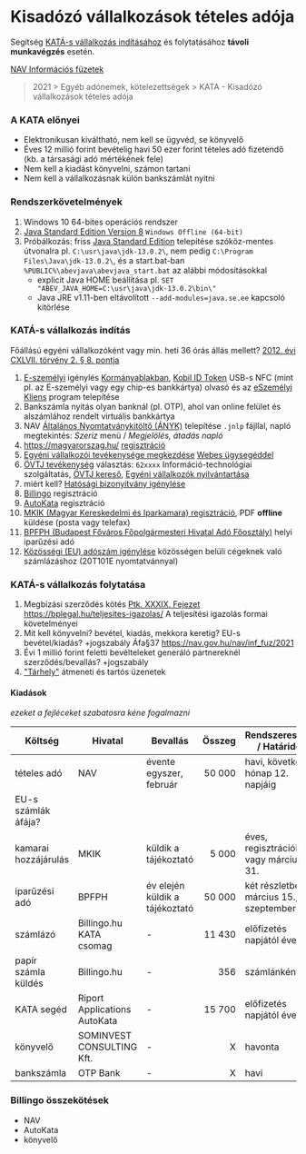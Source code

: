 # Kisadózó vállalkozások tételes adója

Segítség
[KATÁ-s vállalkozás indításához](https://www.nyilvantarto.hu/ugyseged/EgyeniVallalkozassalKapcsolatosUgyInditasa.xhtml)
és folytatásához **távoli munkavégzés** esetén.

[NAV Információs füzetek](https://nav.gov.hu/nav/inf_fuz)
> 2021 > Egyéb adónemek, kötelezettségek > KATA - Kisadózó vállalkozások tételes adója

### A KATA előnyei

- Elektronikusan kiváltható, nem kell se ügyvéd, se könyvelő
- Éves 12 millió forint bevételig havi 50 ezer forint tételes adó fizetendő
  (kb. a társasági adó mértékének fele)
- Nem kell a kiadást könyvelni, számon tartani
- Nem kell a vállalkozásnak külön bankszámlát nyitni

### Rendszerkövetelmények

1. Windows 10 64-bites operációs rendszer
1. [Java Standard Edition Version 8](https://www.java.com/en/download/manual.jsp)
   `Windows Offline (64-bit)`
1. Próbálkozás: friss [Java Standard Edition](https://www.oracle.com/java/technologies/javase-downloads.html)
   telepítése szóköz-mentes útvonalra pl. `C:\usr\java\jdk-13.0.2\`, nem pedig `C:\Program Files\Java\jdk-13.0.2\`,
   és a start.bat-ban `%PUBLIC%\abevjava\abevjava_start.bat` az alábbi módosításokkal
   - explicit Java HOME beállítása pl. `SET "ABEV_JAVA_HOME=C:\usr\java\jdk-13.0.2\bin\"`
   - Java JRE v1.11-ben eltávolított `--add-modules=java.se.ee` kapcsoló kitörlése

### KATÁ-s vállalkozás indítás

Főállású egyéni vállalkozóként vagy min. heti 36 órás állás mellett?
[2012. évi CXLVII. törvény 2. § 8. pontja](https://njt.hu/jogszabaly/2012-147-00-00#sc2012-147-00-00-54)

1. [E-személyi](https://eszemelyi.hu/) igénylés [Kormányablakban](https://kormanyablak.hu/hu/kormanyablakok),
   [Kobil ID Token](https://nfcshop.hu/termek/kobil-id-token-eszemelyi-olvaso/)
   USB-s NFC (mint pl. az E-személyi vagy egy chip-es bankkártya) olvasó
   és az [eSzemélyi Kliens](https://eszemelyi.hu/letoltesek) program telepítése
1. Bankszámla nyitás olyan banknál (pl. OTP), ahol van online felület és alszámlához rendelt virtuális bankkártya
1. NAV [Általános Nyomtatványkitöltő (ÁNYK)](https://www.nav.gov.hu/nav/letoltesek/nyomtatvanykitolto_programok/nyomtatvany_apeh/keretprogramok/abevjava_install.html)
   telepítése `.jnlp` fájllal,
   napló megtekintés: _Szeriz_ menü / _Megjelölés, átadás napló_
1. https://magyarorszag.hu/ [regisztráció](https://ugyfelkapu.gov.hu/regisztracio/regEszemelyi)
1. [Egyéni vállalkozói tevékenysége megkezdése](https://www.nyilvantarto.hu/ugyseged/EgyeniVallalkozassalKapcsolatosUgyInditasa.xhtml)
   [Webes ügysegéddel](https://www.nyilvantarto.hu/ugyseged/)
1. [ÖVTJ tevékenység](https://www.ksh.hu/ovtj_menu) választás:
   `62xxxx` Információ-technológiai szolgáltatás,
   [ÖVTJ kereső](https://www.ksh.hu/ovtj_kereso),
   [Egyéni vállalkozók nyilvántartása](https://www.nyilvantarto.hu/evny-lekerdezo/)
1. miért kell? [Hatósági bizonyítvány igénylése](https://www.nyilvantarto.hu/ugyseged/EgyeniVallalkozasKerelemInditasa.xhtml)
1. [Billingo](https://app.billingo.hu/auth/registration) regisztráció
1. [AutoKata](https://app.autokata.hu/kata/registration) regisztráció
1. [MKIK (Magyar Kereskedelmi és Iparkamara) regisztráció](https://mkik.hu/gazdalkodo-szervezetek-regisztracioja),
   PDF **offline** küldése (posta vagy telefax)
1. [BPFPH (Budapest Főváros Főpolgármesteri Hivatal Adó Főosztály)](https://ssl.budapest.hu/web_hair/fszla.do)
   helyi iparűzési adó
1. [Közösségi (EU) adószám igénylése](https://supportkata.riport.co.hu/hc/hu/articles/360019947131-EU-ad%C3%B3sz%C3%A1m-ig%C3%A9nyl%C3%A9se-autokat%C3%A1ban)
   közösségen belüli cégeknek való számlázáshoz
   (20T101E nyomtatvánnyal)

### KATÁ-s vállalkozás folytatása

1. Megbízási szerződés kötés [Ptk. XXXIX. Fejezet](http://njt.hu/cgi_bin/njt_doc.cgi?docid=159096.376761)
   https://bplegal.hu/teljesites-igazolas/ A teljesítési igazolás formai követelményei
1. Mit kell könyvelni? bevétel, kiadás, mekkora keretig? EU-s bevétel/kiadás? +jogszabály Áfa§37 https://nav.gov.hu/nav/inf_fuz/2021
1. Évi 1 millió forint feletti bevélteleket generáló partnereknél szerződés/bevallás? +jogszabály
1. ["Tárhely"](https://tarhely.gov.hu/) átmeneti és tartós üzenetek

#### Kiadások

_ezeket a fejléceket szabatosra kéne fogalmazni_

| Költség | Hivatal | Bevallás | Összeg | Rendszeresség / Határidő |
| ------- | ------- | -------- | -----: | ------------------------ |
| tételes adó | NAV | évente egyszer, február | 50 000 | havi, következő hónap 12. napjáig |
| EU-s számlák áfája? |
| kamarai hozzájárulás | MKIK | küldik a tájékoztató | 5 000 | éves, regisztrációkor vagy március 31. |
| iparűzési adó | BPFPH | év elején küldik a tájékoztató | 50 000 | két részletben: március 15., szeptember 15. |
| számlázó | Billingo.hu KATA csomag | - | 11 430 | előfizetés napjától évente |
| papír számla küldés | Billingo.hu | - | 356 | számlánként |
| KATA segéd | Riport Applications AutoKata | - | 15 700 | előfizetés napjától évente |
| könyvelő | SOMINVEST CONSULTING Kft. | - | X | havonta |
| bankszámla | OTP Bank | - | X | havi |

### Billingo összekötések

- NAV
- AutoKata
- könyvelő
